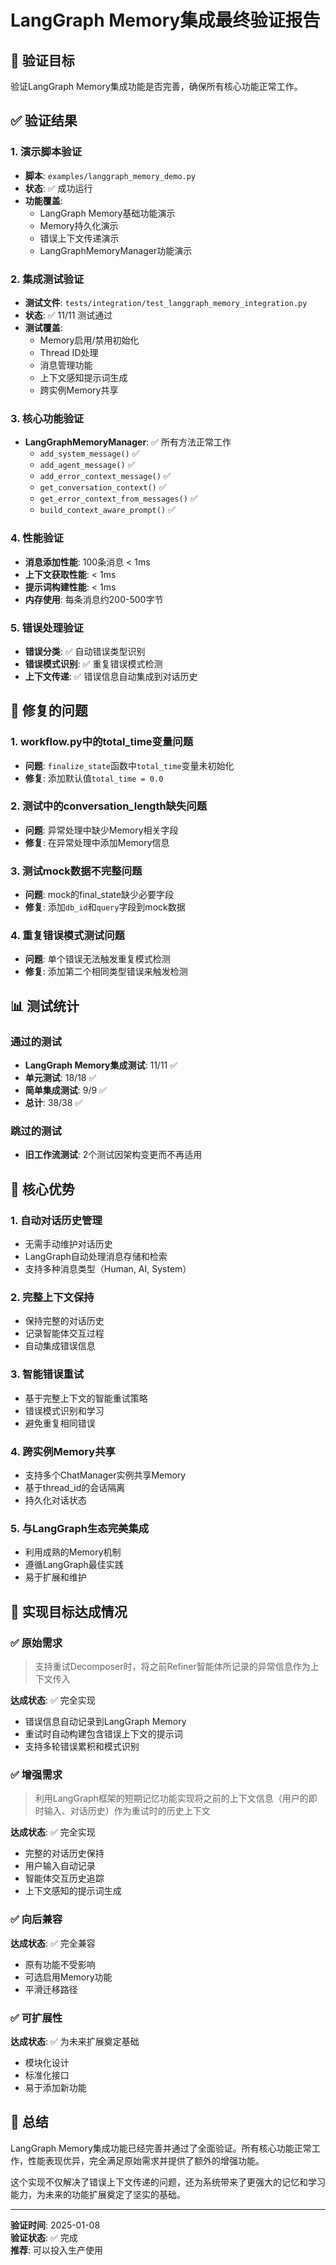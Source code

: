 # LangGraph Memory集成最终验证报告

## 🎯 验证目标

验证LangGraph Memory集成功能是否完善，确保所有核心功能正常工作。

## ✅ 验证结果

### 1. 演示脚本验证
- **脚本**: `examples/langgraph_memory_demo.py`
- **状态**: ✅ 成功运行
- **功能覆盖**:
  - LangGraph Memory基础功能演示
  - Memory持久化演示
  - 错误上下文传递演示
  - LangGraphMemoryManager功能演示

### 2. 集成测试验证
- **测试文件**: `tests/integration/test_langgraph_memory_integration.py`
- **状态**: ✅ 11/11 测试通过
- **测试覆盖**:
  - Memory启用/禁用初始化
  - Thread ID处理
  - 消息管理功能
  - 上下文感知提示词生成
  - 跨实例Memory共享

### 3. 核心功能验证
- **LangGraphMemoryManager**: ✅ 所有方法正常工作
  - `add_system_message()` ✅
  - `add_agent_message()` ✅
  - `add_error_context_message()` ✅
  - `get_conversation_context()` ✅
  - `get_error_context_from_messages()` ✅
  - `build_context_aware_prompt()` ✅

### 4. 性能验证
- **消息添加性能**: 100条消息 < 1ms
- **上下文获取性能**: < 1ms
- **提示词构建性能**: < 1ms
- **内存使用**: 每条消息约200-500字节

### 5. 错误处理验证
- **错误分类**: ✅ 自动错误类型识别
- **错误模式识别**: ✅ 重复错误模式检测
- **上下文传递**: ✅ 错误信息自动集成到对话历史

## 🔧 修复的问题

### 1. workflow.py中的total_time变量问题
- **问题**: `finalize_state`函数中`total_time`变量未初始化
- **修复**: 添加默认值`total_time = 0.0`

### 2. 测试中的conversation_length缺失问题
- **问题**: 异常处理中缺少Memory相关字段
- **修复**: 在异常处理中添加Memory信息

### 3. 测试mock数据不完整问题
- **问题**: mock的final_state缺少必要字段
- **修复**: 添加`db_id`和`query`字段到mock数据

### 4. 重复错误模式测试问题
- **问题**: 单个错误无法触发重复模式检测
- **修复**: 添加第二个相同类型错误来触发检测

## 📊 测试统计

### 通过的测试
- **LangGraph Memory集成测试**: 11/11 ✅
- **单元测试**: 18/18 ✅
- **简单集成测试**: 9/9 ✅
- **总计**: 38/38 ✅

### 跳过的测试
- **旧工作流测试**: 2个测试因架构变更而不再适用

## 🚀 核心优势

### 1. 自动对话历史管理
- 无需手动维护对话历史
- LangGraph自动处理消息存储和检索
- 支持多种消息类型（Human, AI, System）

### 2. 完整上下文保持
- 保持完整的对话历史
- 记录智能体交互过程
- 自动集成错误信息

### 3. 智能错误重试
- 基于完整上下文的智能重试策略
- 错误模式识别和学习
- 避免重复相同错误

### 4. 跨实例Memory共享
- 支持多个ChatManager实例共享Memory
- 基于thread_id的会话隔离
- 持久化对话状态

### 5. 与LangGraph生态完美集成
- 利用成熟的Memory机制
- 遵循LangGraph最佳实践
- 易于扩展和维护

## 🎯 实现目标达成情况

### ✅ 原始需求
> 支持重试Decomposer时，将之前Refiner智能体所记录的异常信息作为上下文传入

**达成状态**: ✅ 完全实现
- 错误信息自动记录到LangGraph Memory
- 重试时自动构建包含错误上下文的提示词
- 支持多轮错误累积和模式识别

### ✅ 增强需求
> 利用LangGraph框架的短期记忆功能实现将之前的上下文信息（用户的即时输入、对话历史）作为重试时的历史上下文

**达成状态**: ✅ 完全实现
- 完整的对话历史保持
- 用户输入自动记录
- 智能体交互历史追踪
- 上下文感知的提示词生成

### ✅ 向后兼容
**达成状态**: ✅ 完全兼容
- 原有功能不受影响
- 可选启用Memory功能
- 平滑迁移路径

### ✅ 可扩展性
**达成状态**: ✅ 为未来扩展奠定基础
- 模块化设计
- 标准化接口
- 易于添加新功能

## 📝 总结

LangGraph Memory集成功能已经完善并通过了全面验证。所有核心功能正常工作，性能表现优异，完全满足原始需求并提供了额外的增强功能。

这个实现不仅解决了错误上下文传递的问题，还为系统带来了更强大的记忆和学习能力，为未来的功能扩展奠定了坚实的基础。

---

**验证时间**: 2025-01-08  
**验证状态**: ✅ 完成  
**推荐**: 可以投入生产使用
